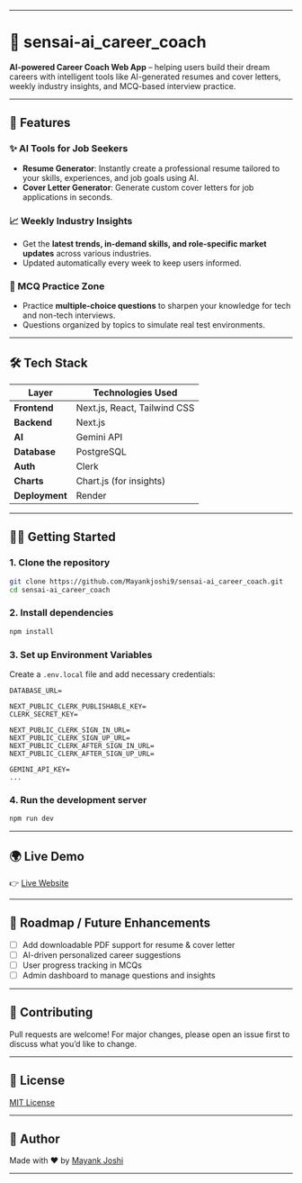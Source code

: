 

---

# 💼 sensai-ai\_career\_coach

**AI-powered Career Coach Web App** – helping users build their dream careers with intelligent tools like AI-generated resumes and cover letters, weekly industry insights, and MCQ-based interview practice.

---

## 🚀 Features

### ✨ AI Tools for Job Seekers

* **Resume Generator**: Instantly create a professional resume tailored to your skills, experiences, and job goals using AI.
* **Cover Letter Generator**: Generate custom cover letters for job applications in seconds.

### 📈 Weekly Industry Insights

* Get the **latest trends, in-demand skills, and role-specific market updates** across various industries.
* Updated automatically every week to keep users informed.

### 🧠 MCQ Practice Zone

* Practice **multiple-choice questions** to sharpen your knowledge for tech and non-tech interviews.
* Questions organized by topics to simulate real test environments.

---

## 🛠️ Tech Stack

| Layer          | Technologies Used                                    |
| -------------- | ---------------------------------------------------- |
| **Frontend**   | Next.js, React, Tailwind CSS                         |
| **Backend**    | Next.js                                              |
| **AI**         | Gemini API                                           |
| **Database**   | PostgreSQL                                           |
| **Auth**       | Clerk                                                |
| **Charts**     | Chart.js (for insights)                              |
| **Deployment** |  Render                                              |

---

## 🧑‍💻 Getting Started

### 1. Clone the repository

```bash
git clone https://github.com/Mayankjoshi9/sensai-ai_career_coach.git
cd sensai-ai_career_coach
```

### 2. Install dependencies

```bash
npm install
```

### 3. Set up Environment Variables

Create a `.env.local` file and add necessary credentials:

```env
DATABASE_URL=

NEXT_PUBLIC_CLERK_PUBLISHABLE_KEY=
CLERK_SECRET_KEY=

NEXT_PUBLIC_CLERK_SIGN_IN_URL=
NEXT_PUBLIC_CLERK_SIGN_UP_URL=
NEXT_PUBLIC_CLERK_AFTER_SIGN_IN_URL=
NEXT_PUBLIC_CLERK_AFTER_SIGN_UP_URL=

GEMINI_API_KEY=
...
```

### 4. Run the development server

```bash
npm run dev
```

---



## 🌍 Live Demo

👉 [Live Website](https://your-deployment-link.com)

---

## 📌 Roadmap / Future Enhancements

* [ ] Add downloadable PDF support for resume & cover letter
* [ ] AI-driven personalized career suggestions
* [ ] User progress tracking in MCQs
* [ ] Admin dashboard to manage questions and insights

---

## 🤝 Contributing

Pull requests are welcome! For major changes, please open an issue first to discuss what you’d like to change.

---

## 📄 License

[MIT License](LICENSE)

---

## 👤 Author

Made with ❤️ by [Mayank Joshi](https://github.com/sensai-ai_career_coach)

---


